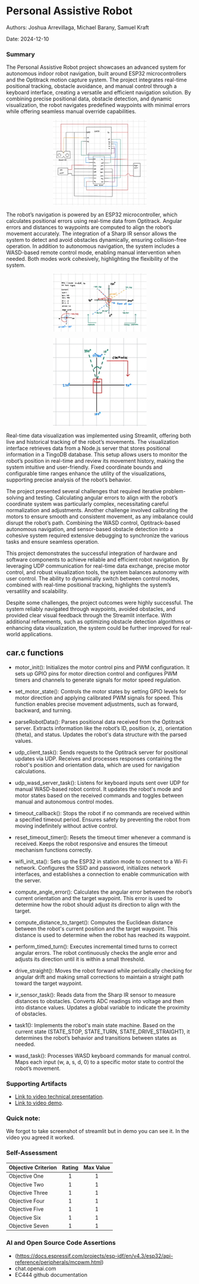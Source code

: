 # Personal Assistive Robot

Authors: Joshua Arrevillaga, Michael Barany, Samuel Kraft

Date: 2024-12-10

### Summary

The Personal Assistive Robot project showcases an advanced system for autonomous indoor robot navigation, built around ESP32 microcontrollers and the Optitrack motion capture system. The project integrates real-time positional tracking, obstacle avoidance, and manual control through a keyboard interface, creating a versatile and efficient navigation solution. By combining precise positional data, obstacle detection, and dynamic visualization, the robot navigates predefined waypoints with minimal errors while offering seamless manual override capabilities.

<p align="center">
<img src="./images/circuitDiagram.JPG" width="50%">
</p>

The robot’s navigation is powered by an ESP32 microcontroller, which calculates positional errors using real-time data from Optitrack. Angular errors and distances to waypoints are computed to align the robot’s movement accurately. The integration of a Sharp IR sensor allows the system to detect and avoid obstacles dynamically, ensuring collision-free operation. In addition to autonomous navigation, the system includes a WASD-based remote control mode, enabling manual intervention when needed. Both modes work cohesively, highlighting the flexibility of the system.

<p align="center">
<img src="./images/angleError1.JPG" width="50%">
</p>

<p align="center">
<img src="./images/angleError2.JPG" width="50%">
</p>

Real-time data visualization was implemented using Streamlit, offering both live and historical tracking of the robot’s movements. The visualization interface retrieves data from a Node.js server that stores positional information in a TingoDB database. This setup allows users to monitor the robot’s position in real-time and review its movement history, making the system intuitive and user-friendly. Fixed coordinate bounds and configurable time ranges enhance the utility of the visualizations, supporting precise analysis of the robot’s behavior.

The project presented several challenges that required iterative problem-solving and testing. Calculating angular errors to align with the robot’s coordinate system was particularly complex, necessitating careful normalization and adjustments. Another challenge involved calibrating the motors to ensure smooth and consistent movement, as any imbalance could disrupt the robot’s path. Combining the WASD control, Optitrack-based autonomous navigation, and sensor-based obstacle detection into a cohesive system required extensive debugging to synchronize the various tasks and ensure seamless operation.

This project demonstrates the successful integration of hardware and software components to achieve reliable and efficient robot navigation. By leveraging UDP communication for real-time data exchange, precise motor control, and robust visualization tools, the system balances autonomy with user control. The ability to dynamically switch between control modes, combined with real-time positional tracking, highlights the system’s versatility and scalability.

Despite some challenges, the project outcomes were highly successful. The system reliably navigated through waypoints, avoided obstacles, and provided clear visual feedback through the Streamlit interface. With additional refinements, such as optimizing obstacle detection algorithms or enhancing data visualization, the system could be further improved for real-world applications.

## car.c functions
  - motor_init(): Initializes the motor control pins and PWM configuration. It sets up GPIO pins for motor direction control and configures PWM timers and channels to generate signals for motor speed regulation.

  - set_motor_state(): Controls the motor states by setting GPIO levels for motor direction and applying calibrated PWM signals for speed. This function enables precise movement adjustments, such as forward, backward, and turning.

  - parseRobotData(): Parses positional data received from the Optitrack server. Extracts information like the robot’s ID, position (x, z), orientation (theta), and status. Updates the robot's data structure with the parsed values.

  - udp_client_task(): Sends requests to the Optitrack server for positional updates via UDP. Receives and processes responses containing the robot's position and orientation data, which are used for navigation calculations.

  - udp_wasd_server_task(): Listens for keyboard inputs sent over UDP for manual WASD-based robot control. It updates the robot's mode and motor states based on the received commands and toggles between manual and autonomous control modes.

  - timeout_callback(): Stops the robot if no commands are received within a specified timeout period. Ensures safety by preventing the robot from moving indefinitely without active control.

  - reset_timeout_timer(): Resets the timeout timer whenever a command is received. Keeps the robot responsive and ensures the timeout mechanism functions correctly.

  - wifi_init_sta(): Sets up the ESP32 in station mode to connect to a Wi-Fi network. Configures the SSID and password, initializes network interfaces, and establishes a connection to enable communication with the server.

  - compute_angle_error(): Calculates the angular error between the robot’s current orientation and the target waypoint. This error is used to determine how the robot should adjust its direction to align with the target.

  - compute_distance_to_target(): Computes the Euclidean distance between the robot's current position and the target waypoint. This distance is used to determine when the robot has reached its waypoint.

  - perform_timed_turn(): Executes incremental timed turns to correct angular errors. The robot continuously checks the angle error and adjusts its direction until it is within a small threshold.

  - drive_straight(): Moves the robot forward while periodically checking for angular drift and making small corrections to maintain a straight path toward the target waypoint.

  - ir_sensor_task(): Reads data from the Sharp IR sensor to measure distances to obstacles. Converts ADC readings into voltage and then into distance values. Updates a global variable to indicate the proximity of obstacles.

  - task1(): Implements the robot's main state machine. Based on the current state (STATE_STOP, STATE_TURN, STATE_DRIVE_STRAIGHT), it determines the robot’s behavior and transitions between states as needed.

  - wasd_task(): Processes WASD keyboard commands for manual control. Maps each input (w, a, s, d, 0) to a specific motor state to control the robot’s movement.


### Supporting Artifacts
- [Link to video technical presentation](https://youtu.be/8MVhHsm_MdI).
- [Link to video demo](https://youtu.be/Ix60cpZUb1U). 

### Quick note: 
We forgot to take screenshot of streamlit but in demo you can see it. In the video you agreed it worked. 

### Self-Assessment 

| Objective Criterion | Rating | Max Value  | 
|---------------------------------------------|:-----------:|:---------:|
| Objective One | 1 |  1     | 
| Objective Two | 1 |  1     | 
| Objective Three | 1 |  1     | 
| Objective Four | 1 |  1     | 
| Objective Five | 1 |  1     | 
| Objective Six | 1 |  1     | 
| Objective Seven | 1 |  1     | 



### AI and Open Source Code Assertions

- (https://docs.espressif.com/projects/esp-idf/en/v4.3/esp32/api-reference/peripherals/mcpwm.html)
- chat.openai.com
- EC444 github documentation


